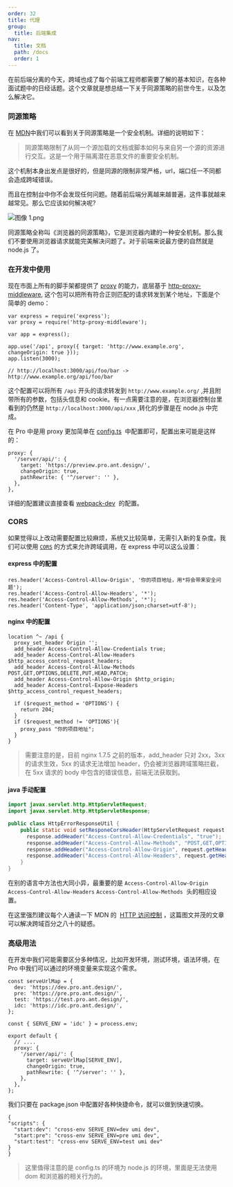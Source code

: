 ```yaml
---
order: 32
title: 代理
group:
  title: 后端集成
nav:
  title: 文档
  path: /docs
  order: 1
---
```


在前后端分离的今天，跨域也成了每个前端工程师都需要了解的基本知识，在各种面试题中的日经话题。这个文章就是想总结一下关于同源策略的前世今生，以及怎么解决它。

### 同源策略

在 [MDN](https://developer.mozilla.org/zh-CN/docs/Web/Security/Same-origin_policy)中我们可以看到关于同源策略是一个安全机制。详细的说明如下：

> 同源策略限制了从同一个源加载的文档或脚本如何与来自另一个源的资源进行交互。这是一个用于隔离潜在恶意文件的重要安全机制。

这个机制本身出发点是很好的，但是同源的限制非常严格，url，端口任一不同都会造成跨域错误。

而且在控制台中你不会发现任何问题。随着前后端分离越来越普遍，这件事就越来越常见。那么它应该如何解决呢?

![图像 1.png](https://gw.alipayobjects.com/zos/antfincdn/NIALgXw4QG/1574263212481-55d42245-f348-4f55-8508-4475f7e1f05d.png)

同源策略全称叫《浏览器的同源策略》，它是浏览器内建的一种安全机制。那么我们不要使用浏览器请求就能完美解决问题了。对于前端来说最方便的自然就是 node.js 了。

### 在开发中使用

现在市面上所有的脚手架都提供了 [proxy](https://webpack.js.org/configuration/dev-server/#devserverproxy) 的能力，底层基于 [http-proxy-middleware](https://github.com/chimurai/http-proxy-middleware), 这个包可以把所有符合正则匹配的请求转发到某个地址，下面是个简单的 demo：

```tsx | pure
var express = require('express');
var proxy = require('http-proxy-middleware');

var app = express();

app.use('/api', proxy({ target: 'http://www.example.org', changeOrigin: true }));
app.listen(3000);

// http://localhost:3000/api/foo/bar -> http://www.example.org/api/foo/bar
```

这个配置可以将所有 `/api` 开头的请求转发到 `http://www.example.org/` ,并且附带所有的参数，包括头信息和 cookie。有一点需要注意的是，在浏览器控制台里看到的仍然是 `http://localhost:3000/api/xxx` ,转化的步骤是在 node.js 中完成。

在 Pro 中是用 proxy 更加简单在 [config.ts](https://github.com/ant-design/ant-design-pro/blob/4c6a11eedad8baee97022ee452cedc76f097421a/config/config.ts#L185)  中配置即可，配置出来可能是这样的：

```tsx | pure
proxy: {
  '/server/api/': {
    target: 'https://preview.pro.ant.design/',
    changeOrigin: true,
    pathRewrite: { '^/server': '' },
  },
},
```

详细的配置建议直接查看 [webpack-dev](https://webpack.js.org/configuration/dev-server/#devserverproxy)  的配置。

### CORS

如果觉得以上改动需要配置比较麻烦，系统又比较简单，无需引入新的复杂度。我们可以使用 [`CORS`](https://developer.mozilla.org/zh-CN/docs/Web/HTTP/Access_control_CORS) 的方式来允许跨域调用，在 express 中可以这么设置：

#### express 中的配置

```tsx | pure
res.header('Access-Control-Allow-Origin', '你的项目地址，用*将会带来安全问题');
res.header('Access-Control-Allow-Headers', '*');
res.header('Access-Control-Allow-Methods', '*');
res.header('Content-Type', 'application/json;charset=utf-8');
```

#### nginx 中的配置

```nginx
location ^~ /api {
  proxy_set_header Origin '';
  add_header Access-Control-Allow-Credentials true;
  add_header Access-Control-Allow-Headers $http_access_control_request_headers;
  add_header Access-Control-Allow-Methods POST,GET,OPTIONS,DELETE,PUT,HEAD,PATCH;
  add_header Access-Control-Allow-Origin $http_origin;
  add_header Access-Control-Expose-Headers $http_access_control_request_headers;

  if ($request_method = 'OPTIONS') {
    return 204;
  }
  if ($request_method != 'OPTIONS'){
    proxy_pass "你的项目地址";
  }
}
```

> 需要注意的是，目前 nginx 1.7.5 之前的版本，add_header 只对 2xx，3xx 的请求生效，5xx 的请求无法增加 header，仍会被浏览器跨域策略拦截，在 5xx 请求的 body 中包含的错误信息，前端无法获取到。

#### java 手动配置

```java
import javax.servlet.http.HttpServletRequest;
import javax.servlet.http.HttpServletResponse;

public class HttpErrorResponseUtil {
    public static void setResponeCorsHeader(HttpServletRequest request, HttpServletResponse response) {
      response.addHeader("Access-Control-Allow-Credentials", "true");
      response.addHeader("Access-Control-Allow-Methods", "POST,GET,OPTIONS,DELETE,PUT,HEAD,PATCH");
      response.addHeader("Access-Control-Allow-Origin", request.getHeader("Origin"));
      response.addHeader("Access-Control-Allow-Headers", request.getHeader("Access-Control-Request-Headers"));
    }
}
```

在别的语言中方法也大同小异，最重要的是 `Access-Control-Allow-Origin`  `Access-Control-Allow-Headers` `Access-Control-Allow-Methods`  头的相应设置。

在这里强烈建议每个人通读一下 MDN 的  [HTTP 访问控制](https://developer.mozilla.org/zh-CN/docs/Web/HTTP/Access_control_CORS) ，这篇图文并茂的文章可以解决跨域百分之八十的疑惑。

### 高级用法

在开发中我们可能需要区分多种情况，比如开发环境，测试环境，语法环境，在 Pro 中我们可以通过的环境变量来实现这个需求。

```tsx | pure
const serveUrlMap = {
  dev: 'https://dev.pro.ant.design/',
  pre: 'https://pre.pro.ant.design/',
  test: 'https://test.pro.ant.design/',
  idc: 'https://idc.pro.ant.design/',
};

const { SERVE_ENV = 'idc' } = process.env;

export default {
  // ....
  proxy: {
    '/server/api/': {
      target: serveUrlMap[SERVE_ENV],
      changeOrigin: true,
      pathRewrite: { '^/server': '' },
    },
  },
};
```

我们只要在 package.json 中配置好各种快捷命令，就可以做到快速切换。

```tsx | pure
{
"scripts": {
  "start:dev": "cross-env SERVE_ENV=dev umi dev",
  "start:pre": "cross-env SERVE_ENV=pre umi dev",
  "start:test": "cross-env SERVE_ENV=test umi dev"
}
}
```

> 这里值得注意的是 config.ts 的环境为 node.js 的环境，里面是无法使用 dom 和浏览器的相关行为的。
